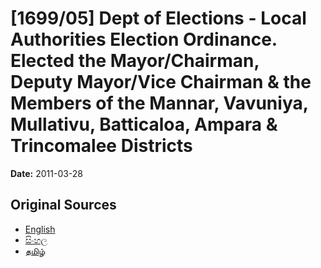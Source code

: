 # [1699/05] Dept of Elections - Local Authorities Election Ordinance. Elected the Mayor/Chairman, Deputy Mayor/Vice Chairman & the Members of the Mannar, Vavuniya, Mullativu, Batticaloa, Ampara & Trincomalee Districts

**Date:** 2011-03-28

## Original Sources

- [English](https://documents.gov.lk/view/extra-gazettes/2011/3/1699-05_E.pdf)
- [සිංහල](https://documents.gov.lk/view/extra-gazettes/2011/3/1699-05_S.pdf)
- [தமிழ்](https://documents.gov.lk/view/extra-gazettes/2011/3/1699-05_T.pdf)
